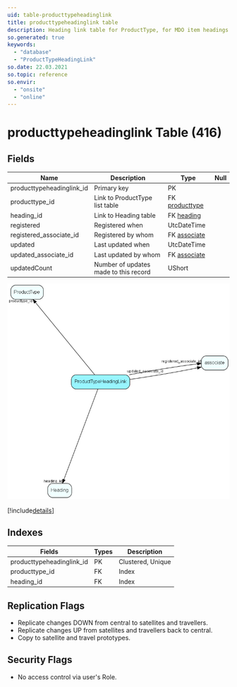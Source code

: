 ```yaml
---
uid: table-producttypeheadinglink
title: producttypeheadinglink table
description: Heading link table for ProductType, for MDO item headings
so.generated: true
keywords:
  - "database"
  - "ProductTypeHeadingLink"
so.date: 22.03.2021
so.topic: reference
so.envir:
  - "onsite"
  - "online"
---
```


# producttypeheadinglink Table (416)

## Fields

| Name | Description | Type | Null |
|------|-------------|------|:----:|
|producttypeheadinglink\_id|Primary key|PK| |
|producttype\_id|Link to ProductType list table|FK [producttype](producttype.md)| |
|heading\_id|Link to Heading table|FK [heading](heading.md)| |
|registered|Registered when|UtcDateTime| |
|registered\_associate\_id|Registered by whom|FK [associate](associate.md)| |
|updated|Last updated when|UtcDateTime| |
|updated\_associate\_id|Last updated by whom|FK [associate](associate.md)| |
|updatedCount|Number of updates made to this record|UShort| |


![ProductTypeHeadingLink table relationship diagram](./media/ProductTypeHeadingLink.png)

[!include[details](./includes/ProductTypeHeadingLink.md)]

## Indexes

| Fields | Types | Description |
|--------|-------|-------------|
|producttypeheadinglink\_id |PK |Clustered, Unique |
|producttype\_id |FK |Index |
|heading\_id |FK |Index |

## Replication Flags

* Replicate changes DOWN from central to satellites and travellers.
* Replicate changes UP from satellites and travellers back to central.
* Copy to satellite and travel prototypes.

## Security Flags

* No access control via user's Role.

